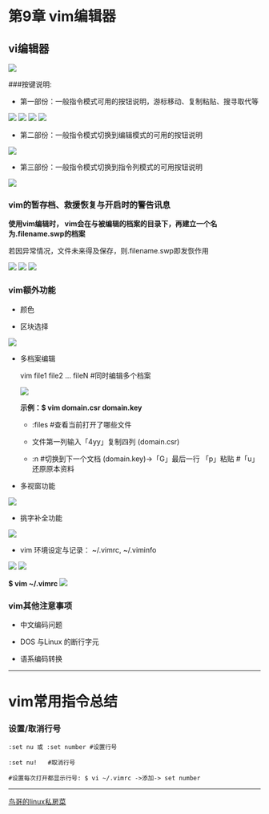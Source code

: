 # 第9章 vim编辑器

## vi编辑器

![](resources/images/84.jpg)

###按键说明:

+ 第一部份：一般指令模式可用的按钮说明，游标移动、复制粘贴、搜寻取代等

![](resources/images/85-1.jpg)
![](resources/images/85-2.jpg)
![](resources/images/85-3.jpg)
![](resources/images/85-4.jpg)

+ 第二部份：一般指令模式切换到编辑模式的可用的按钮说明

![](resources/images/86.jpg)

+ 第三部份：一般指令模式切换到指令列模式的可用按钮说明

![](resources/images/87.jpg)

### vim的暂存档、救援恢复与开启时的警告讯息

**使用vim编辑时， vim会在与被编辑的档案的目录下，再建立一个名为.filename.swp的档案**

若因异常情况，文件未来得及保存，则.filename.swp即发恢作用

![](resources/images/88.jpg)
![](resources/images/89.jpg)
![](resources/images/90.jpg)

### vim额外功能

+ 颜色

+ 区块选择

![](resources/images/91.jpg)

+ 多档案编辑

    vim file1 file2 ... fileN #同时编辑多个档案
    
    ![](resources/images/92.jpg)
    
    **示例：$ vim domain.csr domain.key**
    
    + :files #查看当前打开了哪些文件
    
    + 文件第一列输入「4yy」复制四列 (domain.csr)
    
    + :n #切换到下一个文档 (domain.key)->「G」最后一行 「p」粘贴 #「u」还原原本资料

+ 多视窗功能

 ![](resources/images/93.jpg)
 
+ 挑字补全功能

![](resources/images/94.jpg)

+ vim 环境设定与记录： ~/.vimrc, ~/.viminfo

![](resources/images/95-1.jpg)
![](resources/images/95-2.jpg)

**$ vim ~/.vimrc**
![](resources/images/96.jpg)


### vim其他注意事项

+ 中文编码问题

+ DOS 与Linux 的断行字元

+ 语系编码转换

------------------------

# vim常用指令总结

### 设置/取消行号

    :set nu 或 :set number #设置行号
    
    :set nu!   #取消行号
    
    #设置每次打开都显示行号: $ vi ~/.vimrc ->添加-> set number




------------------------


[鸟哥的linux私房菜](http://linux.vbird.org/linux_basic/0310vi.php)